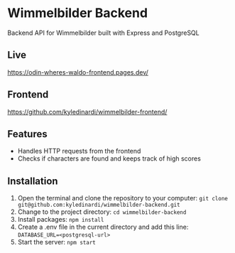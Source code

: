 # Wimmelbilder Backend

Backend API for Wimmelbilder built with Express and PostgreSQL

## Live

https://odin-wheres-waldo-frontend.pages.dev/

## Frontend

https://github.com/kyledinardi/wimmelbilder-frontend/

## Features

- Handles HTTP requests from the frontend
- Checks if characters are found and keeps track of high scores

## Installation

1. Open the terminal and clone the repository to your computer: `git clone git@github.com:kyledinardi/wimmelbilder-backend.git`
2. Change to the project directory: `cd wimmelbilder-backend`
3. Install packages: `npm install`
4. Create a .env file in the current directory and add this line: `DATABASE_URL=<postgresql-url>`
5. Start the server: `npm start`